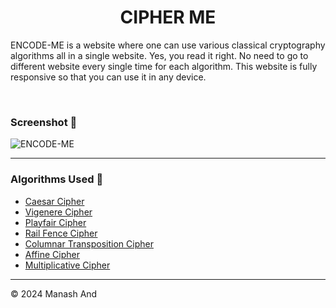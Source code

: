<div align="center"> 
  <h1>CIPHER ME</h1>
</div>
  
ENCODE-ME is a website where one can use various classical cryptography algorithms all in a single website.
Yes, you read it right. No need to go to different website every single time for each algorithm.
This website is fully responsive so that you can use it in any device.

<br>

<div align="center"> 

</div> 


### Screenshot 📸

![ENCODE-ME](https://github.com/mohitpanthri/EncodeMe/assets/99413629/8f984ba2-b357-4ca3-865b-7fbdecd35101)




<hr>

### Algorithms Used 📝

- [Caesar Cipher](https://www.geeksforgeeks.org/caesar-cipher-in-cryptography/#:~:text=The%20Caesar%20Cipher%20technique%20is,of%20positions%20down%20the%20alphabet.)
- [Vigenere Cipher](https://www.geeksforgeeks.org/vigenere-cipher/)
- [Playfair Cipher](https://www.geeksforgeeks.org/playfair-cipher-with-examples/)
- [Rail Fence Cipher](https://www.geeksforgeeks.org/rail-fence-cipher-encryption-decryption/)
- [Columnar Transposition Cipher](https://www.geeksforgeeks.org/columnar-transposition-cipher/)
- [Affine Cipher](https://www.geeksforgeeks.org/implementation-affine-cipher/)
- [Multiplicative Cipher](https://www.geeksforgeeks.org/what-is-multiplicative-cipher-in-cryptography/)

<hr>

© 2024 Manash And 

